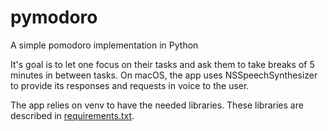 # pymodoro
A simple pomodoro implementation in Python

It's goal is to let one focus on their tasks and ask them to take breaks of 5 minutes in between tasks.
On macOS, the app uses NSSpeechSynthesizer to provide its responses and requests in voice to the user.

The app relies on venv to have the needed libraries.
These libraries are described in [requirements.txt](https://github.com/ralchev/pymodoro/blob/master/requirements.txt).